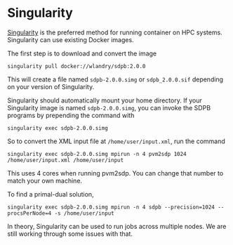 # Singularity

[Singularity](https://www.sylabs.io/docs/) is the preferred method for
running container on HPC systems.  Singularity can use existing Docker
images.

The first step is to download and convert the image

    singularity pull docker://wlandry/sdpb:2.0.0

This will create a file named `sdpb-2.0.0.simg` or `sdpb_2.0.0.sif`
depending on your version of Singularity.

Singularity should automatically mount your home directory.  If your
Singularity image is named `sdpb-2.0.0.simg`, you can invoke the SDPB
programs by prepending the command with

    singularity exec sdpb-2.0.0.simg

So to convert the XML input file at `/home/user/input.xml`, run the command

    singularity exec sdpb-2.0.0.simg mpirun -n 4 pvm2sdp 1024 /home/user/input.xml /home/user/input

This uses 4 cores when running pvm2sdp.  You can change that number to
match your own machine.

To find a primal-dual solution, 

    singularity exec sdpb-2.0.0.simg mpirun -n 4 sdpb --precision=1024 --procsPerNode=4 -s /home/user/input

In theory, Singularity can be used to run jobs across multiple nodes.
We are still working through some issues with that.
